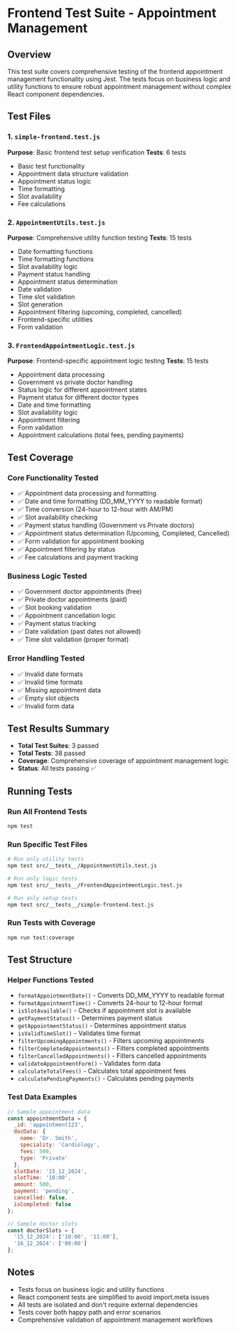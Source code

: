 # Frontend Test Suite - Appointment Management

## Overview
This test suite covers comprehensive testing of the frontend appointment management functionality using Jest. The tests focus on business logic and utility functions to ensure robust appointment management without complex React component dependencies.

## Test Files

### 1. `simple-frontend.test.js`
**Purpose**: Basic frontend test setup verification
**Tests**: 6 tests
- Basic test functionality
- Appointment data structure validation
- Appointment status logic
- Time formatting
- Slot availability
- Fee calculations

### 2. `AppointmentUtils.test.js`
**Purpose**: Comprehensive utility function testing
**Tests**: 15 tests
- Date formatting functions
- Time formatting functions
- Slot availability logic
- Payment status handling
- Appointment status determination
- Date validation
- Time slot validation
- Slot generation
- Appointment filtering (upcoming, completed, cancelled)
- Frontend-specific utilities
- Form validation

### 3. `FrontendAppointmentLogic.test.js`
**Purpose**: Frontend-specific appointment logic testing
**Tests**: 15 tests
- Appointment data processing
- Government vs private doctor handling
- Status logic for different appointment states
- Payment status for different doctor types
- Date and time formatting
- Slot availability logic
- Appointment filtering
- Form validation
- Appointment calculations (total fees, pending payments)

## Test Coverage

### Core Functionality Tested
- ✅ Appointment data processing and formatting
- ✅ Date and time formatting (DD_MM_YYYY to readable format)
- ✅ Time conversion (24-hour to 12-hour with AM/PM)
- ✅ Slot availability checking
- ✅ Payment status handling (Government vs Private doctors)
- ✅ Appointment status determination (Upcoming, Completed, Cancelled)
- ✅ Form validation for appointment booking
- ✅ Appointment filtering by status
- ✅ Fee calculations and payment tracking

### Business Logic Tested
- ✅ Government doctor appointments (free)
- ✅ Private doctor appointments (paid)
- ✅ Slot booking validation
- ✅ Appointment cancellation logic
- ✅ Payment status tracking
- ✅ Date validation (past dates not allowed)
- ✅ Time slot validation (proper format)

### Error Handling Tested
- ✅ Invalid date formats
- ✅ Invalid time formats
- ✅ Missing appointment data
- ✅ Empty slot objects
- ✅ Invalid form data

## Test Results Summary
- **Total Test Suites**: 3 passed
- **Total Tests**: 38 passed
- **Coverage**: Comprehensive coverage of appointment management logic
- **Status**: All tests passing ✅

## Running Tests

### Run All Frontend Tests
```bash
npm test
```

### Run Specific Test Files
```bash
# Run only utility tests
npm test src/__tests__/AppointmentUtils.test.js

# Run only logic tests
npm test src/__tests__/FrontendAppointmentLogic.test.js

# Run only setup tests
npm test src/__tests__/simple-frontend.test.js
```

### Run Tests with Coverage
```bash
npm run test:coverage
```

## Test Structure

### Helper Functions Tested
- `formatAppointmentDate()` - Converts DD_MM_YYYY to readable format
- `formatAppointmentTime()` - Converts 24-hour to 12-hour format
- `isSlotAvailable()` - Checks if appointment slot is available
- `getPaymentStatus()` - Determines payment status
- `getAppointmentStatus()` - Determines appointment status
- `isValidTimeSlot()` - Validates time format
- `filterUpcomingAppointments()` - Filters upcoming appointments
- `filterCompletedAppointments()` - Filters completed appointments
- `filterCancelledAppointments()` - Filters cancelled appointments
- `validateAppointmentForm()` - Validates form data
- `calculateTotalFees()` - Calculates total appointment fees
- `calculatePendingPayments()` - Calculates pending payments

### Test Data Examples
```javascript
// Sample appointment data
const appointmentData = {
  _id: 'appointment123',
  docData: {
    name: 'Dr. Smith',
    speciality: 'Cardiology',
    fees: 500,
    type: 'Private'
  },
  slotDate: '15_12_2024',
  slotTime: '10:00',
  amount: 500,
  payment: 'pending',
  cancelled: false,
  isCompleted: false
};

// Sample doctor slots
const doctorSlots = {
  '15_12_2024': ['10:00', '11:00'],
  '16_12_2024': ['09:00']
};
```

## Notes
- Tests focus on business logic and utility functions
- React component tests are simplified to avoid import.meta issues
- All tests are isolated and don't require external dependencies
- Tests cover both happy path and error scenarios
- Comprehensive validation of appointment management workflows